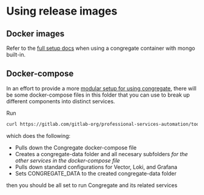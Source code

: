 # Using release images

## Docker images

Refer to the [full setup docs](./docs/full_setup.md) when using a congregate container with mongo built-in.

## Docker-compose

In an effort to provide a more [modular setup for using congregate](https://gitlab.com/groups/gitlab-org/professional-services-automation/tools/-/epics/115),
there will be some docker-compose files in this folder
that you can use to break up different components into distinct services.

Run

```bash
curl https://gitlab.com/gitlab-org/professional-services-automation/tools/migration/congregate/-/raw/master/docker/release/setup_congregate.sh | bash
```

which does the following:
- Pulls down the Congregate docker-compose file
- Creates a congregate-data folder and all necesary subfolders _for the other services in the docker-compose file_
- Pulls down standard configurations for Vector, Loki, and Grafana
- Sets CONGREGATE_DATA to the created congregate-data folder

then you should be all set to run Congregate and its related services
